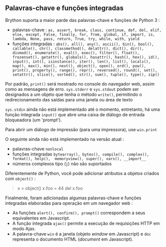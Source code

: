 Palavras-chave e funções integradas
-----------------------------------

Brython suporta a maior parde das palavras-chave e funções de Python 3 :

- palavras-chave : `as, assert, break, class, continue, def, del, elif, else, except, False, finally, for, from, global, if, import, is, lambda, None, pass, return, True, try, while, with, yield`
- funções integradas : `abs(), all(), any(), ascii(), bin(), bool(), callable(), chr(), classmethod(), delattr(), dict(), dir(), divmod(), enumerate(), eval(), exec(), filter(), float(), frozenset(), getattr(), globals(), hasattr(), hash(), hex(), id(), input(), int(), isinstance(), iter(), len(), list(), locals(), map(), max(), min(), next(), object(), open(), ord(), pow(), print(), property(), range(), repr(), reversed(), round(), set(), setattr(), slice(), sorted(), str(), sum(), tuple(), type(), zip()`

Por padrão, `print()` será mostrado no console do navegador web, assim como as mensagens de erro. `sys.stderr` e `sys.stdout` podem ser designados a um objeto que tenha o método `write()`, permitindo o redirecionamento das saídas para uma janela ou área de texto

`sys.stdin` ainda não está implementado até o momento, entretanto, há uma função integrada `input()` que abre uma caixa de diálogo de entrada bloqueadora (um 'prompt').

Para abrir um diálogo de impressão (para uma impressora), use `win.print`

O seguinte ainda não está implementado na versão atual :

- palavras-chave `nonlocal`
- funções integradas `bytearray(), bytes(), compile(), complex(), format(), help(),  memoryview(), super(), vars(), __import__`
- números complexos tipo (`j`) não são suportados

Diferentemente de Python, você pode adicionar atributos a objetos criados com `object()` :

>    x = object()
>    x.foo = 44
>    del x.foo

Finalmente, foram adicionadas algumas palavras-chave e funções integradas elaboradas para operação em um navegador web :
- As funções `alert(), confirm(), prompt()` correspondem a seus equivalentes em Javascript.
- A função integrada `ajax()` permite a execução de requisições HTTP em modo Ajax.
- A palavra-chave `win` é a janela (objeto _window_ em Javascript) e `doc` representa o documento HTML (_document_ em Javascript).
